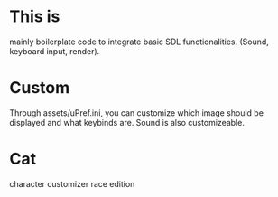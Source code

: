 # This is
mainly boilerplate code to integrate basic SDL functionalities. (Sound, keyboard input, render).

# Custom
Through assets/uPref.ini, you can customize which image should be displayed and what keybinds are. Sound is also customizeable.

# Cat
character customizer race edition
